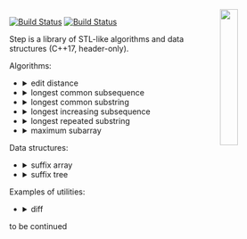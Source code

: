 <img align="right" src="https://user-images.githubusercontent.com/3381451/40880432-5b9e7086-66b9-11e8-9718-4b1ea4eae317.png" width="25%">

[![Build Status](https://travis-ci.org/storm-ptr/step.svg?branch=master)](https://travis-ci.org/storm-ptr/step)
[![Build Status](https://ci.appveyor.com/api/projects/status/github/storm-ptr/step?svg=true&branch=master)](https://ci.appveyor.com/project/storm-ptr/step/branch/master)

Step is a library of STL-like algorithms and data structures (C++17, header-only).

Algorithms:
* <details><summary>edit distance</summary><p>

  [wiki](https://en.wikipedia.org/wiki/Levenshtein_distance)
  ```C++
  pairs_t pairs;
  step::edit_distance::join("this"sv, "has"sv, std::back_inserter(pairs));
  CHECK(pairs ==
        pairs_t{{'t', std::nullopt}, {'h', 'h'}, {'i', 'a'}, {'s', 's'}});
  ```
  </p></details>
* <details><summary>longest common subsequence</summary><p>
  
  [wiki](https://en.wikipedia.org/wiki/Longest_common_subsequence_problem)
  ```C++
  std::string str;
  step::longest_common_subsequence::intersection("LCS is the basis of "sv,
                                                 "the diff utility"sv,
                                                 std::back_inserter(str));
  CHECK(str == "the if ");
  ```
  </p></details>
* <details><summary>longest common substring</summary><p>

  [wiki](https://en.wikipedia.org/wiki/Longest_common_substring_problem)
  ```C++
  auto range = step::longest_common_substring::find_with_suffix_tree(
      "the longest string that is #", "a substring of two strings $");
  CHECK(" string" == std::string(range.first, range.second));
  ```
  </p></details>
* <details><summary>longest increasing subsequence</summary><p>

  [wiki](https://en.wikipedia.org/wiki/Longest_increasing_subsequence)
  ```C++
  std::vector v{6, 3, 4, 8, 10, 5, 7, 1, 9, 2};
  int expect[] = {3, 4, 5, 7, 9};
  auto it = step::longest_increasing_subsequence::partition(v);
  CHECK(std::equal(v.begin(), it, std::begin(expect), std::end(expect)));
  ```
  </p></details>
* <details><summary>longest repeated substring</summary><p>

  [wiki](https://en.wikipedia.org/wiki/Longest_repeated_substring_problem)
  ```C++
  auto range = step::longest_repeated_substring::find_with_suffix_array(
      "the longest substring of a string that occurs at least twice");
  CHECK("string " == std::string(range.first, range.second));
  ```
    </p></details>
* <details><summary>maximum subarray</summary><p>

  [wiki](https://en.wikipedia.org/wiki/Maximum_subarray_problem)
  ```C++
  int arr[] = {-2, -3, 4, -1, -2, 1, 5, -3};
  std::array expect{4, -1, -2, 1, 5};
  auto range = step::maximum_subarray::find(arr);
  CHECK(std::equal(range.first, range.second, expect.begin(), expect.end()));
  ```
  </p></details>

Data structures:
* <details><summary>suffix array</summary><p>

  [wiki](https://en.wikipedia.org/wiki/Suffix_array)
  ```C++
  auto str = "how can I quickly search for text within a document?"sv;
  step::suffix_array arr{str};
  CHECK(arr.find("quick"sv) == 10);
  ```
  </p></details>
* <details><summary>suffix tree</summary><p>

  [wiki](https://en.wikipedia.org/wiki/Suffix_tree)
  ```C++
  auto str = "use the quick find feature to search for a text"sv;
  step::suffix_tree tree{};
  std::copy(str.begin(), str.end(), std::back_inserter(tree));
  CHECK(tree.find("quick"sv) == 8);
  ```
  </p></details>

Examples of utilities:
- <details><summary>diff</summary><p>

  [wiki](https://en.wikipedia.org/wiki/Diff)
  ```
  diff.exe code.cpp code2.cpp
  --- code.cpp
  +++ code2.cpp
  @@ -6,0 +6,5 @@
  +void functhreehalves()
  +{
  +    x += 1.5
  +}
  +
  ```
  </p></details>

to be continued
